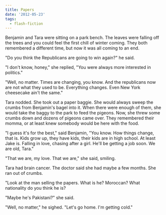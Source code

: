 ```yaml
---
title: Papers
date: '2012-05-23'
tags:
  - flash-fiction
---
```


Benjamin and Tara were sitting on a park bench. The leaves were falling off the
trees and you could feel the first chill of winter coming. They both remembered
a different time, but now it was all coming to an end.

<!-- truncate -->

"Do you think the Republicans are going to win again?" he said.

"I don't know, honey," she replied, "You were always more interested in
politics."

"Well, no matter. Times are changing, you know. And the republicans now are not
what they used to be. Everything changes. Even New York cheesecake ain't the
same."

Tara nodded. She took out a paper baggie. She would always sweep the crumbs from
Benjamin's bagel into it. When there were enough of them, she would take the
baggy to the park to feed the pigeons. Now, she threw some crumbs down and
dozens of pigeons came over. They remembered their momma, or at least knew
somebody would be here with the food.

"I guess it's for the best," said Benjamin, "You know. How things change, that
is. Kids grow up, they have kids, their kids are in high school. At least Jake
is. Falling in love, chasing after a girl. He'll be getting a job soon. We are
old, Tara."

"That we are, my love. That we are," she said, smiling.

Tara had brain cancer. The doctor said she had maybe a few months. She ran out
of crumbs.

"Look at the man selling the papers. What is he? Moroccan? What nationality do
you think he is?

"Maybe he's Pakistani?" she said.

"Well, no matter," he sighed. "Let's go home. I'm getting cold."
